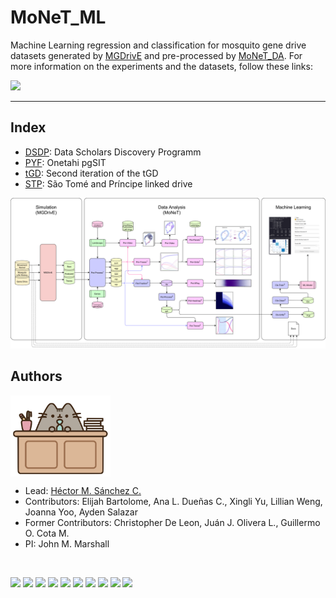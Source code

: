 # MoNeT_ML

Machine Learning regression and classification for mosquito gene drive datasets generated by [MGDrivE](https://github.com/MarshallLab/MGDrivE) and pre-processed by [MoNeT_DA](https://github.com/Chipdelmal/MoNeT_DA). For more information on the experiments and the datasets, follow these links:

![](https://camo.githubusercontent.com/50833f4f806f91ce6b69f0aae56810e58f655c0f6f76716bed9ce4c1e4f93b8d/68747470733a2f2f6368697064656c6d616c2e6769746875622e696f2f4d4744726976455f50726573656e746174696f6e732f4d4d43323032302f696d672f6d6f73717569746f2e706e67)

<hr>

## Index

* [DSDP](./DSDP): Data Scholars Discovery Programm
* [PYF](https://github.com/Chipdelmal/MoNeT_DA/tree/main/PYF/ONE): Onetahi pgSIT
* [tGD](https://github.com/Chipdelmal/MoNeT_DA/tree/main/PAN/tGD): Second iteration of the tGD
* [STP](https://github.com/Chipdelmal/MoNeT_DA/tree/main/STP/SvR): São Tomé and Príncipe linked drive


![](https://raw.githubusercontent.com/Chipdelmal/MoNeT/master/docs/media/MoNeT.png)

## Authors

<img src="https://raw.githubusercontent.com/Chipdelmal/pyMSync/master/media/pusheen.jpg" height="130px" align="middle"><br>

* Lead: [Héctor M. Sánchez C.](https://github.com/Chipdelmal)
* Contributors: Elijah Bartolome, Ana L. Dueñas C., Xingli Yu, Lillian Weng, Joanna Yoo, Ayden Salazar
* Former Contributors: Christopher De Leon, Juán J. Olivera L., Guillermo O. Cota M.
* PI: John M. Marshall

<br>

<img src="https://chipdelmal.github.io/MGDrivE_Presentations/MMC2020/img/Logos/berkeley.jpg" height="25px"> <img src="https://chipdelmal.github.io/MGDrivE_Presentations/MMC2020/img/Logos/ihme.png" height="25px"> <img src="https://chipdelmal.github.io/MGDrivE_Presentations/MMC2020/img/Logos/UCD.jpg" height="25px"> <img src="https://chipdelmal.github.io/MGDrivE_Presentations/MMC2020/img/Logos/uci-stacked.png" height="25px"> <img src="https://chipdelmal.github.io/MGDrivE_Presentations/MMC2020/img/Logos/UCSD.jpg" height="25px"> <img src="https://chipdelmal.github.io/MGDrivE_Presentations/MMC2020/img/Logos/itesm.png" height="25px"> <img src="https://chipdelmal.github.io/MGDrivE_Presentations/MMC2020/img/Logos/nvidia.jpg" height="25px"> <img src="https://chipdelmal.github.io/MGDrivE_Presentations/MMC2020/img/Logos/tigs.png" height="25px"> <img src="https://chipdelmal.github.io/MGDrivE_Presentations/MMC2020/img/Logos/IGI.png" height="25px"> <img src="https://chipdelmal.github.io/MGDrivE_Presentations/MMC2020/img/Logos/DARPA.jpg" height="25px"> 
